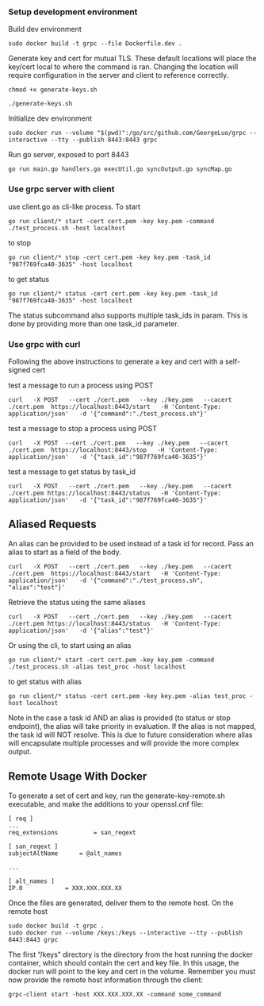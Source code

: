 ### Setup development environment
Build dev environment
```
sudo docker build -t grpc --file Dockerfile.dev .
```
Generate key and cert for mutual TLS. These default locations will place the key/cert local to where the command is ran. Changing the location will require configuration in the server and client to reference correctly.
```
chmod +x generate-keys.sh
```
```
./generate-keys.sh
```
Initialize dev environment
```
sudo docker run --volume "$(pwd)":/go/src/github.com/GeorgeLuo/grpc --interactive --tty --publish 8443:8443 grpc
```
Run go server, exposed to port 8443
```
go run main.go handlers.go execUtil.go syncOutput.go syncMap.go
```

### Use grpc server with client
use client.go as cli-like process. To start

```
go run client/* start -cert cert.pem -key key.pem -command ./test_process.sh -host localhost
```
to stop
```
go run client/* stop -cert cert.pem -key key.pem -task_id "987f769fca40-3635" -host localhost
```
to get status
```
go run client/* status -cert cert.pem -key key.pem -task_id "987f769fca40-3635" -host localhost
```

The status subcommand also supports multiple task_ids in param. This is done by providing more than one task_id parameter.

### Use grpc with curl

Following the above instructions to generate a key and cert with a self-signed cert

test a message to run a process using POST
```
curl   -X POST   --cert ./cert.pem   --key ./key.pem   --cacert ./cert.pem  https://localhost:8443/start   -H 'Content-Type: application/json'   -d '{"command":"./test_process.sh"}'
```
test a message to stop a process using POST
```
curl   -X POST  --cert ./cert.pem   --key ./key.pem   --cacert ./cert.pem  https://localhost:8443/stop   -H 'Content-Type: application/json'   -d '{"task_id":"987f769fca40-3635"}'
```
test a message to get status by task_id
```
curl   -X POST   --cert ./cert.pem   --key ./key.pem   --cacert ./cert.pem https://localhost:8443/status   -H 'Content-Type: application/json'   -d '{"task_id":"987f769fca40-3635"}'
```

## Aliased Requests

An alias can be provided to be used instead of a task id for record. Pass an alias to start as a field of the body.

```
curl   -X POST   --cert ./cert.pem   --key ./key.pem   --cacert ./cert.pem  https://localhost:8443/start   -H 'Content-Type: application/json'   -d '{"command":"./test_process.sh", "alias":"test"}'
```

Retrieve the status using the same aliases
```
curl   -X POST   --cert ./cert.pem   --key ./key.pem   --cacert ./cert.pem https://localhost:8443/status   -H 'Content-Type: application/json'   -d '{"alias":"test"}'
```

Or using the cli, to start using an alias
```
go run client/* start -cert cert.pem -key key.pem -command ./test_process.sh -alias test_proc -host localhost
```
to get status with alias
```
go run client/* status -cert cert.pem -key key.pem -alias test_proc -host localhost
```

Note in the case a task id AND an alias is provided (to status or stop endpoint), the alias will take priority in evaluation. If the alias is not mapped, the task id will NOT resolve. This is due to future consideration where alias will encapsulate multiple processes and will provide the more complex output.

## Remote Usage With Docker

To generate a set of cert and key, run the generate-key-remote.sh executable, and make the additions to your openssl.cnf file:

```
[ req ]
...
req_extensions          = san_reqext

[ san_reqext ]
subjectAltName      = @alt_names

...

[ alt_names ]
IP.0            = XXX.XXX.XXX.XX
```

Once the files are generated, deliver them to the remote host. On the remote host

```
sudo docker build -t grpc .
sudo docker run --volume /keys:/keys --interactive --tty --publish 8443:8443 grpc
```

The first “/keys” directory is the directory from the host running the docker container, which should contain the cert and key file. In this usage, the docker run will point to the key and cert in the volume. Remember you must now provide the remote host information through the client:

```
grpc-client start -host XXX.XXX.XXX.XX -command some_command
```
